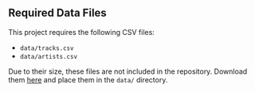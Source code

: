 ## Required Data Files

This project requires the following CSV files:
- `data/tracks.csv`
- `data/artists.csv`

Due to their size, these files are not included in the repository. Download them [here](https://www.kaggle.com/datasets/yamaerenay/spotify-dataset-19212020-600k-tracks) and place them in the `data/` directory.
